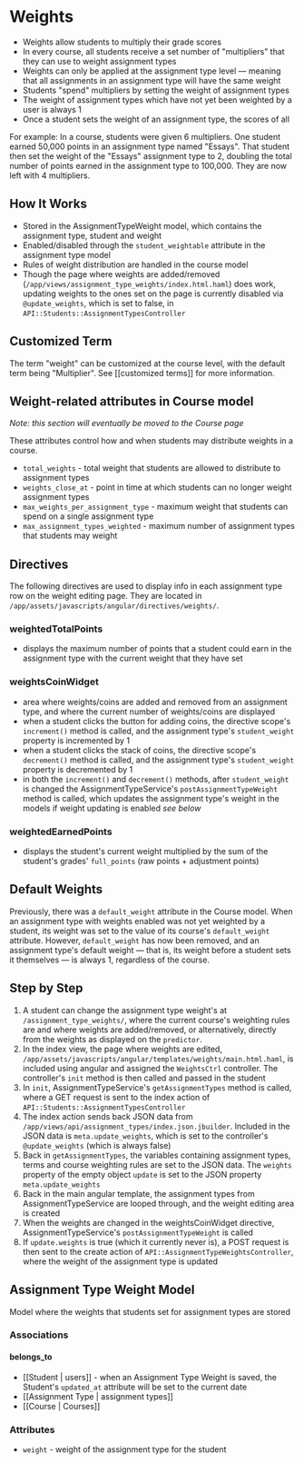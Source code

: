 # Weights

  * Weights allow students to multiply their grade scores
  * In every course, all students receive a set number of "multipliers" that they can use to weight assignment types
  * Weights can only be applied at the assignment type level &mdash; meaning that all assignments in an assignment type will have the same weight
  * Students "spend" multipliers by setting the weight of assignment types
  * The weight of assignment types which have not yet been weighted by a user is always 1
  * Once a student sets the weight of an assignment type, the scores of all

For example:
In a course, students were given 6 multipliers. One student earned 50,000 points in an assignment type named "Essays". That student then set the weight of the "Essays" assignment type to 2, doubling the total number of points earned in the assignment type to 100,000. They are now left with 4 multipliers.

## How It Works

  * Stored in the AssignmentTypeWeight model, which contains the assignment type, student and weight
  * Enabled/disabled through the `student_weightable` attribute in the assignment type model
  * Rules of weight distribution are handled in the course model
  * Though the page where weights are added/removed (`/app/views/assignment_type_weights/index.html.haml`) does work, updating weights to the ones set on the page is currently disabled via `@update_weights`, which is set to false, in `API::Students::AssignmentTypesController`

## Customized Term

The term "weight" can be customized at the course level, with the default term being "Multiplier". See [[customized terms]] for more information.

## Weight-related attributes in Course model

*Note: this section will eventually be moved to the Course page*

These attributes control how and when students may distribute weights in a course.

  * `total_weights` - total weight that students are allowed to distribute to assignment types
  * `weights_close_at` - point in time at which students can no longer weight assignment types
  * `max_weights_per_assignment_type` - maximum weight that students can spend on a single assignment type
  * `max_assignment_types_weighted` - maximum number of assignment types that students may weight

## Directives

The following directives are used to display info in each assignment type row on the weight editing page. They are located in `/app/assets/javascripts/angular/directives/weights/`.

### weightedTotalPoints

  * displays the maximum number of points that a student could earn in the assignment type with the current weight that they have set

### weightsCoinWidget

  * area where weights/coins are added and removed from an assignment type, and where the current number of weights/coins are displayed
  * when a student clicks the button for adding coins, the directive scope's `increment()` method is called, and the assignment type's `student_weight` property is incremented by 1
  * when a student clicks the stack of coins, the directive scope's `decrement()` method is called, and the assignment type's `student_weight` property is decremented by 1
  * in both the `increment()` and `decrement()` methods, after `student_weight` is changed the AssignmentTypeService's `postAssignmentTypeWeight` method is called, which updates the assignment type's weight in the models if weight updating is enabled *see below*

### weightedEarnedPoints

* displays the student's current weight multiplied by the sum of the student's grades' `full_points` (raw points + adjustment points)

## Default Weights

Previously, there was a `default_weight` attribute in the Course model. When an assignment type with weights enabled was not yet weighted by a student, its weight was set to the value of its course's `default_weight` attribute. However, `default_weight` has now been removed, and an assignment type's default weight &mdash; that is, its weight before a student sets it themselves &mdash; is always 1, regardless of the course.

## Step by Step

1. A student can change the assignment type weight's at `/assignment_type_weights/`, where the current course's weighting rules are and where weights are added/removed, or alternatively, directly from the weights as displayed on the `predictor`.
2. In the index view, the page where weights are edited, `/app/assets/javascripts/angular/templates/weights/main.html.haml`, is included using angular and assigned the `WeightsCtrl` controller. The controller's `init` method is then called and passed in the student
3. In `init`, AssignmentTypeService's `getAssignmentTypes` method is called, where a GET request is sent to the index action of `API::Students::AssignmentTypesController`
5. The index action sends back JSON data from `/app/views/api/assignment_types/index.json.jbuilder`. Included in the JSON data is `meta.update_weights`, which is set to the controller's `@update_weights` (which is always false)
6. Back in `getAssignmentTypes`, the variables containing assignment types, terms and course weighting rules are set to the JSON data. The `weights` property of the empty object `update` is set to the JSON property `meta.update_weights`
7. Back in the main angular template, the assignment types from AssignmentTypeService are looped through, and the weight editing area is created
8. When the weights are changed in the weightsCoinWidget directive, AssignmentTypeService's `postAssignmentTypeWeight` is called
9. If `update.weights` is true (which it currently never is), a POST request is then sent to the create action of `API::AssignmentTypeWeightsController`, where the weight of the assignment type is updated

## Assignment Type Weight Model

Model where the weights that students set for assignment types are stored

### Associations

#### belongs_to

  * [[Student | users]] - when an Assignment Type Weight is saved, the Student's `updated_at` attribute will be set to the current date
  * [[Assignment Type | assignment types]]
  * [[Course | Courses]]

### Attributes

  * `weight` - weight of the assignment type for the student
